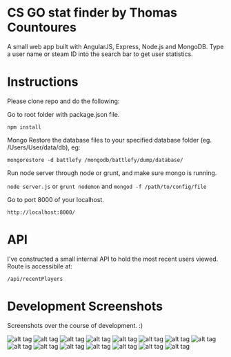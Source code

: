 # CS GO stat finder by Thomas Countoures
A small web app built with AngularJS, Express, Node.js and MongoDB. Type a user name or steam ID into the search bar to get user statistics.

# Instructions
Please clone repo and do the following:

Go to root folder with package.json file.

`npm install`

Mongo Restore the database files to your specified database folder (eg. /Users/User/data/db), eg:

`mongorestore -d battlefy /mongodb/battlefy/dump/database/`

Run node server through node or grunt, and make sure mongo is running.

`node server.js` or `grunt nodemon` and
`mongod -f /path/to/config/file`

Go to port 8000 of your localhost.

`http://localhost:8000/`

# API

I've constructed a small internal API to hold the most recent users viewed. Route is accessibile at:

`/api/recentPlayers`

# Development Screenshots

Screenshots over the course of development. :)

![alt tag](https://raw.github.com/thomascountoures/project_synergy/screenshots/screenshots/cs1.png)
![alt tag](https://raw.github.com/thomascountoures/project_synergy/screenshots/screenshots/cs2.png)
![alt tag](https://raw.github.com/thomascountoures/project_synergy/screenshots/screenshots/cs3.png)
![alt tag](https://raw.github.com/thomascountoures/project_synergy/screenshots/screenshots/cs4.png)
![alt tag](https://raw.github.com/thomascountoures/project_synergy/screenshots/screenshots/cs5.png)
![alt tag](https://raw.github.com/thomascountoures/project_synergy/screenshots/screenshots/cs6.png)
![alt tag](https://raw.github.com/thomascountoures/project_synergy/screenshots/screenshots/cs7.png)
![alt tag](https://raw.github.com/thomascountoures/project_synergy/screenshots/screenshots/cs8.png)
![alt tag](https://raw.github.com/thomascountoures/project_synergy/screenshots/screenshots/cs9.png)
![alt tag](https://raw.github.com/thomascountoures/project_synergy/screenshots/screenshots/cs10.png)
![alt tag](https://raw.github.com/thomascountoures/project_synergy/screenshots/screenshots/cs11.png)
![alt tag](https://raw.github.com/thomascountoures/project_synergy/screenshots/screenshots/cs12.png)
![alt tag](https://raw.github.com/thomascountoures/project_synergy/screenshots/screenshots/cs13.png)
![alt tag](https://raw.github.com/thomascountoures/project_synergy/screenshots/screenshots/cs14.png)
![alt tag](https://raw.github.com/thomascountoures/project_synergy/screenshots/screenshots/cs15.png)




